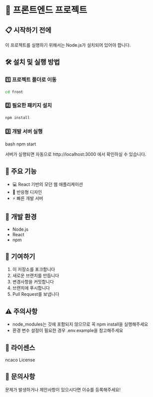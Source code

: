 # 🚀 프론트엔드 프로젝트

## 📋 시작하기 전에
이 프로젝트를 실행하기 위해서는 Node.js가 설치되어 있어야 합니다.

## 🛠 설치 및 실행 방법

### 1️⃣ 프로젝트 폴더로 이동
```bash
cd front
```
### 2️⃣ 필요한 패키지 설치
```bash
npm install
```
### 3️⃣ 개발 서버 실행
bash
npm start

서버가 실행되면 자동으로 http://localhost:3000 에서 확인하실 수 있습니다.

## 🌟 주요 기능
- 💻 React 기반의 모던 웹 애플리케이션
- 🎨 반응형 디자인
- ⚡ 빠른 개발 서버

## 📝 개발 환경
- Node.js
- React
- npm

## 🤝 기여하기
1. 이 저장소를 포크합니다
2. 새로운 브랜치를 만듭니다
3. 변경사항을 커밋합니다
4. 브랜치에 푸시합니다
5. Pull Request를 보냅니다

## ⚠️ 주의사항
- node_modules는 깃에 포함되지 않으므로 꼭 npm install을 실행해주세요
- 환경 변수 설정이 필요한 경우 .env.example을 참고해주세요

## 📜 라이센스
ncaco License

## 💌 문의사항
문제가 발생하거나 제안사항이 있으시다면 이슈를 등록해주세요!
